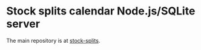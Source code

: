 # Stock splits calendar Node.js/SQLite server

The main repository is at [stock-splits](https://github.com/peippo/stock-splits).
